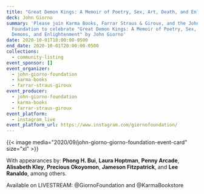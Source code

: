 ```yaml
---
title: "Great Demon Kings: A Memoir of Poetry, Sex, Art, Death, and Enlightenment"
deck: John Giorno
summary: 'Please join Karma Books, Farrar Straus & Giroux, and the John Giorno
  Foundation to celebrate "Great Demon Kings: A Memoir of Poetry, Sex, Art,
  Demons, and Enlightenment" by John Giorno'
date: 2020-10-01T18:00:00-0500
end_date: 2020-10-01T20:00:00-0500
collections:
  - community-listing
event_sponsor: []
event_organizer:
  - john-giorno-foundation
  - karma-books
  - farrar-straus-giroux
event_producer:
  - john-giorno-foundation
  - karma-books
  - farrar-straus-giroux
event_platform:
  - instagram_live
event_platform_url: https://www.instagram.com/giornofoundation/
---
```

{{< image media="2020/09/john-giorno-giorno-foundation-event-card" size="xl" >}}

With appearances by: **Phong H. Bui**, **Laura Hoptman**, **Penny Arcade**, **Alisabeth Kley**, **Precious Okoyomon**, **Jameson Fitzpatrick**, and **Lee Ranaldo**, among others.

Available on LIVESTREAM: @GiornoFoundation and @KarmaBookstore